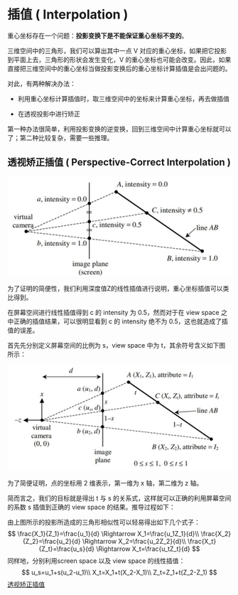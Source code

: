 # 插值 ( Interpolation )

重心坐标存在一个问题：**投影变换下是不能保证重心坐标不变的**。

三维空间中的三角形，我们可以算出其中一点 V 对应的重心坐标，如果把它投影到平面上去，三角形的形状会发生变化，V 的重心坐标也可能会改变。因此，如果直接把三维空间中的重心坐标当做投影变换后的重心坐标计算插值是会出问题的。

对此，有两种解决办法：

* 利用重心坐标计算插值时，取三维空间中的坐标来计算重心坐标，再去做插值

* 在透视投影中进行矫正

第一种办法很简单，利用投影变换的逆变换，回到三维空间中计算重心坐标就可以了；第二种比较复杂，需要一些推理。

## 透视矫正插值 ( Perspective-Correct Interpolation )

<img class="img-mid" src="https://raw.githubusercontent.com/yamsfeer/pic-bed/master/e6c9d24egy1h3uy67hixxj20t30d1t9h.jpg" style="zoom:50%;" />

为了证明的简便性，我们利用深度值Z的线性插值进行说明，重心坐标插值可以类比得到。

在屏幕空间进行线性插值得到 c 的 intensity 为 0.5，然而对于在 view space 之中正确的插值结果，可以很明显看到 c 的 intensity 绝不为 0.5，这也就造成了插值的误差。

首先先分别定义屏幕空间的比例为 s，view space 中为 t，其余符号含义如下图所示：

<img class="img-mid" src="https://raw.githubusercontent.com/yamsfeer/pic-bed/master/e6c9d24egy1h3uy657anaj20t80dwmy0.jpg" style="zoom:50%;" />

为了简便证明，点的坐标用 2 维表示，第一维为 x 轴，第二维为 z 轴。

简而言之，我们的目标就是得出 t 与 s 的关系式，这样就可以正确的利用屏幕空间的系数 s 插值到正确的 view space 的结果。推导过程如下：

由上图所示的投影所造成的三角形相似性可以轻易得出如下几个式子：
$$
\frac{X_1}{Z_1}=\frac{u_1}{d} \Rightarrow X_1=\frac{u_1Z_1}{d}\\
\frac{X_2}{Z_2}=\frac{u_2}{d} \Rightarrow X_2=\frac{u_2Z_2}{d}\\
\frac{X_t}{Z_t}=\frac{u_s}{d} \Rightarrow X_t=\frac{u_tZ_t}{d}
$$
同样地，分别利用screen space 以及 view space 的线性插值：
$$
u_s=u_1+s(u_2-u_1)\\
X_t=X_1+t(X_2-X_1)\\
Z_t=Z_1+t(Z_2-Z_1)
$$
[透视矫正插值](https://zhuanlan.zhihu.com/p/144331875)
